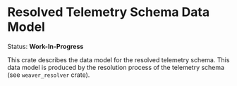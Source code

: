 # Resolved Telemetry Schema Data Model

Status: **Work-In-Progress**

This crate describes the data model for the resolved telemetry schema. This
data model is produced by the resolution process of the telemetry schema
(see `weaver_resolver` crate).
